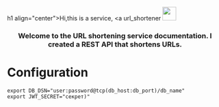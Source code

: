 h1 align="center">Hi,this is a service, <a url_shortener </a> 
<img src="https://github.com/blackcater/blackcater/raw/main/images/Hi.gif" height="32"/></h1>
<h3 align="center"> Welcome to the URL shortening service documentation. I created a REST API that shortens URLs.</h3>













# Configuration 
```shell
export DB_DSN="user:password@tcp(db_host:db_port)/db_name"
export JWT_SECRET="секрет)"
```
